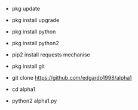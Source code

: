 * pkg update

* pkg install upgrade

* pkg install python

* pkg install python2

* pip2 install requests mechanise

* pkg install git

* git clone https://github.com/edgardo1998/alpha1

* cd alpha1

* python2 alpha1.py
